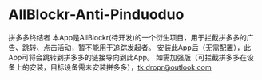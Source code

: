# AllBlockr-Anti-Pinduoduo
拼多多终结者
本App是AllBlockr(待开发)的一个衍生项目，用于拦截拼多多的广告、跳转、点击活动，暂不能用于追踪发起者。
安装此App后（无需配置），此App可将会跳转到拼多多的链接导向到此App。
如需加强版（可拦截拼多多在设备上的安装，目标设备需未安装拼多多），tk.dropr@outlook.com
